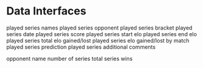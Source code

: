 # Data Interfaces

played series names
played series opponent
played series bracket
played series date
played series score
played series start elo
played series end elo
played series total elo gained/lost
played series elo gained/lost by match
played series prediction
played series additional comments

opponent name
number of series
total series wins

```ts

```
